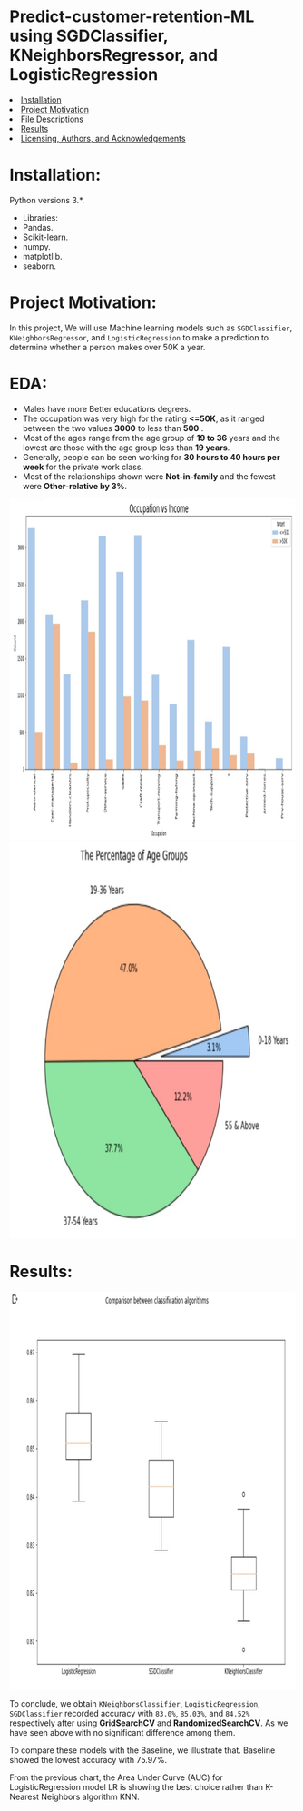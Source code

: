 # Predict-customer-retention-ML using SGDClassifier, KNeighborsRegressor, and LogisticRegression
<li><a href="#Installation">Installation</a></li>
<li><a href="#Project Motivation">Project Motivation</a></li>
<li><a href="#EDA">File Descriptions</a></li>
<li><a href="#Results">Results</a></li>
<li><a href="#Licensing, Authors, and Acknowledgements">Licensing, Authors, and Acknowledgements</a></li>


<a id='Installation'></a>
# Installation:
Python versions 3.*.

- Libraries:
- Pandas.
- Scikit-learn.
- numpy.
- matplotlib.
- seaborn.

<a id='Project Motivation'></a>
# Project Motivation:
In this project, We will use Machine learning models such as  `SGDClassifier`, `KNeighborsRegressor`, and `LogisticRegression` to make a prediction to determine whether a person makes over 50K a year.

<a id='EDA'></a>
# EDA:

- Males have more Better educations degrees.
- The occupation was very high for the rating **<=50K**, as it ranged between the two values **3000** to less than **500** .
- Most of the ages range from the age group of **19 to 36** years and the lowest are those with the age group less than **19 years**.
- Generally, people can be seen working for **30 hours to 40 hours per week** for the private work class.
- Most of the relationships shown were **Not-in-family** and the fewest were **Other-relative by 3%**.

<img width="700" height="600" src="plot1.jpg">
<img width="700" height="700" src="plot2.jpg">



<a id='Results'></a>
# Results:

<img width="700" height="700" src="plot3.jpg">


To conclude, we obtain `KNeighborsClassifier`, `LogisticRegression`, `SGDClassifier` recorded accuracy with `83.0%`, `85.03%`, and `84.52%` respectively after using **GridSearchCV** and **RandomizedSearchCV**. As we have seen above with no significant difference among them.

To compare these models with the Baseline, we illustrate that. Baseline showed the lowest accuracy with 75.97%.

From the previous chart, the Area Under Curve (AUC) for LogisticRegression model LR is showing the best choice rather than K-Nearest Neighbors algorithm KNN.









